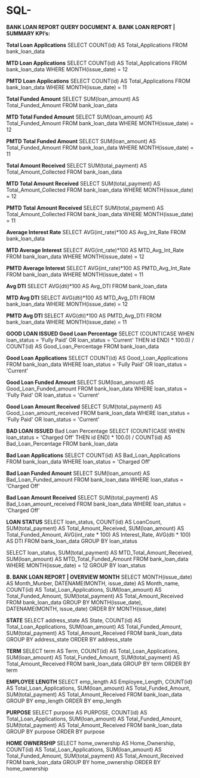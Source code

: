 # SQL-
**BANK LOAN REPORT QUERY DOCUMENT
A.	BANK LOAN REPORT | SUMMARY
KPI’s:**

**Total Loan Applications**
SELECT COUNT(id) AS Total_Applications FROM bank_loan_data
 
**MTD Loan Applications**
SELECT COUNT(id) AS Total_Applications FROM bank_loan_data
WHERE MONTH(issue_date) = 12
 
**PMTD Loan Applications**
SELECT COUNT(id) AS Total_Applications FROM bank_loan_data
WHERE MONTH(issue_date) = 11
 

**Total Funded Amount**
SELECT SUM(loan_amount) AS Total_Funded_Amount FROM bank_loan_data
 
**MTD Total Funded Amount**
SELECT SUM(loan_amount) AS Total_Funded_Amount FROM bank_loan_data
WHERE MONTH(issue_date) = 12
 
**PMTD Total Funded Amount**
SELECT SUM(loan_amount) AS Total_Funded_Amount FROM bank_loan_data
WHERE MONTH(issue_date) = 11
 


**Total Amount Received**
SELECT SUM(total_payment) AS Total_Amount_Collected FROM bank_loan_data
 
**MTD Total Amount Received**
SELECT SUM(total_payment) AS Total_Amount_Collected FROM bank_loan_data
WHERE MONTH(issue_date) = 12
 
**PMTD Total Amount Received**
SELECT SUM(total_payment) AS Total_Amount_Collected FROM bank_loan_data
WHERE MONTH(issue_date) = 11
 

**Average Interest Rate**
SELECT AVG(int_rate)*100 AS Avg_Int_Rate FROM bank_loan_data
 
**MTD Average Interest**
SELECT AVG(int_rate)*100 AS MTD_Avg_Int_Rate FROM bank_loan_data
WHERE MONTH(issue_date) = 12
 
**PMTD Average Interest**
SELECT AVG(int_rate)*100 AS PMTD_Avg_Int_Rate FROM bank_loan_data
WHERE MONTH(issue_date) = 11
 





**Avg DTI**
SELECT AVG(dti)*100 AS Avg_DTI FROM bank_loan_data
 
**MTD Avg DTI**
SELECT AVG(dti)*100 AS MTD_Avg_DTI FROM bank_loan_data
WHERE MONTH(issue_date) = 12
 
**PMTD Avg DTI**
SELECT AVG(dti)*100 AS PMTD_Avg_DTI FROM bank_loan_data
WHERE MONTH(issue_date) = 11
 


**GOOD LOAN ISSUED
Good Loan Percentage**
SELECT
    (COUNT(CASE WHEN loan_status = 'Fully Paid' OR loan_status = 'Current' THEN id END) * 100.0) / 
	COUNT(id) AS Good_Loan_Percentage
FROM bank_loan_data
 
**Good Loan Applications**
SELECT COUNT(id) AS Good_Loan_Applications FROM bank_loan_data
WHERE loan_status = 'Fully Paid' OR loan_status = 'Current'
 
**Good Loan Funded Amount**
SELECT SUM(loan_amount) AS Good_Loan_Funded_amount FROM bank_loan_data
WHERE loan_status = 'Fully Paid' OR loan_status = 'Current'
 

**Good Loan Amount Received**
SELECT SUM(total_payment) AS Good_Loan_amount_received FROM bank_loan_data
WHERE loan_status = 'Fully Paid' OR loan_status = 'Current'
 

**BAD LOAN ISSUED**
Bad Loan Percentage
SELECT
    (COUNT(CASE WHEN loan_status = 'Charged Off' THEN id END) * 100.0) / 
	COUNT(id) AS Bad_Loan_Percentage
FROM bank_loan_data
 
**Bad Loan Applications**
SELECT COUNT(id) AS Bad_Loan_Applications FROM bank_loan_data
WHERE loan_status = 'Charged Off'
 
**Bad Loan Funded Amount**
SELECT SUM(loan_amount) AS Bad_Loan_Funded_amount FROM bank_loan_data
WHERE loan_status = 'Charged Off'
 
**Bad Loan Amount Received**
SELECT SUM(total_payment) AS Bad_Loan_amount_received FROM bank_loan_data
WHERE loan_status = 'Charged Off'
 



**LOAN STATUS**
	SELECT
        loan_status,
        COUNT(id) AS LoanCount,
        SUM(total_payment) AS Total_Amount_Received,
        SUM(loan_amount) AS Total_Funded_Amount,
        AVG(int_rate * 100) AS Interest_Rate,
        AVG(dti * 100) AS DTI
    FROM
        bank_loan_data
    GROUP BY
        loan_status
 

SELECT 
	loan_status, 
	SUM(total_payment) AS MTD_Total_Amount_Received, 
	SUM(loan_amount) AS MTD_Total_Funded_Amount 
FROM bank_loan_data
WHERE MONTH(issue_date) = 12 
GROUP BY loan_status
 

**B.	BANK LOAN REPORT | OVERVIEW
MONTH**
SELECT 
	MONTH(issue_date) AS Month_Munber, 
	DATENAME(MONTH, issue_date) AS Month_name, 
	COUNT(id) AS Total_Loan_Applications,
	SUM(loan_amount) AS Total_Funded_Amount,
	SUM(total_payment) AS Total_Amount_Received
FROM bank_loan_data
GROUP BY MONTH(issue_date), DATENAME(MONTH, issue_date)
ORDER BY MONTH(issue_date)


**STATE**
SELECT 
	address_state AS State, 
	COUNT(id) AS Total_Loan_Applications,
	SUM(loan_amount) AS Total_Funded_Amount,
	SUM(total_payment) AS Total_Amount_Received
FROM bank_loan_data
GROUP BY address_state
ORDER BY address_state
 

**TERM**
SELECT 
	term AS Term, 
	COUNT(id) AS Total_Loan_Applications,
	SUM(loan_amount) AS Total_Funded_Amount,
	SUM(total_payment) AS Total_Amount_Received
FROM bank_loan_data
GROUP BY term
ORDER BY term
 

**EMPLOYEE LENGTH**
SELECT 
	emp_length AS Employee_Length, 
	COUNT(id) AS Total_Loan_Applications,
	SUM(loan_amount) AS Total_Funded_Amount,
	SUM(total_payment) AS Total_Amount_Received
FROM bank_loan_data
GROUP BY emp_length
ORDER BY emp_length
 
**PURPOSE**
SELECT 
	purpose AS PURPOSE, 
	COUNT(id) AS Total_Loan_Applications,
	SUM(loan_amount) AS Total_Funded_Amount,
	SUM(total_payment) AS Total_Amount_Received
FROM bank_loan_data
GROUP BY purpose
ORDER BY purpose
 

**HOME OWNERSHIP**
SELECT 
	home_ownership AS Home_Ownership, 
	COUNT(id) AS Total_Loan_Applications,
	SUM(loan_amount) AS Total_Funded_Amount,
	SUM(total_payment) AS Total_Amount_Received
FROM bank_loan_data
GROUP BY home_ownership
ORDER BY home_ownership
 


